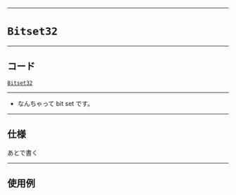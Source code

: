 _____

# `Bitset32`

_____

## コード

[`Bitset32`](https://github.com/titanium-22/Library_py/blob/main/DataStructures/Set/Bitset32.py)
<!-- code=https://github.com/titanium-22/Library_py/blob/main/DataStructures\Set\Bitset32.py -->

_____

- なんちゃって bit set です。

_____

## 仕様

あとで書く

_____

## 使用例

```python
```

